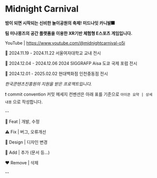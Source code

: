 # Midnight Carnival
**밤이 되면 시작되는 신비한 놀이공원의 축제! 미드나잇 카니발🎆**

**팀 미나몽즈의 공간 플랫폼을 이용한 XR기반 체험형 E스포츠 게임입니다.**

YouTube | https://www.youtube.com/@midnightcarnival-o5i

🩷 2024.11.19 - 2024.11.22 서울여자대학교 교내 전시

🩷 2024.12.04 - 2024.12.06 2024 SIGGRAFP Aisa 도쿄 국제 포럼 전시

🩷 2024.12.01 - 2025.02.02 현대백화점 인천중동점 전시



*한국콘텐츠진흥원의 지원을 받은 프로젝트입니다.*



❗ commit convention
커밋 메세지 컨벤션은 아래 표를 기준으로 `아이콘 요약 | 상세 내용` 으로 작성합니다. 

--

🔨 Feat | 개발, 수정

⚠️ Fix | 버그, 오류개선

🎨 Design | 디자인 변경

💚 Add | 추가 (문서 등…)

❤️ Remove | 삭제

--
 

